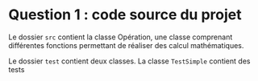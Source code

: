 Question 1 : code source du projet
====================

Le dossier `src` contient la classe Opération, une classe comprenant différentes fonctions permettant de réaliser des calcul mathématiques.

Le dossier `test` contient deux classes. La classe `TestSimple` contient des tests 